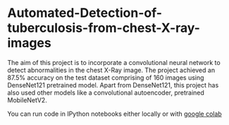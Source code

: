 # Automated-Detection-of-tuberculosis-from-chest-X-ray-images

The aim of this project is to incorporate a convolutional neural network to detect abnormalities in the chest X-Ray image. The project achieved an 87.5% accuracy on the test dataset comprising of 160 images using DenseNet121 pretrained model. Apart from DenseNet121, this project has also used other models like a convolutional autoencoder, pretrained MobileNetV2.


You can run code in IPython notebooks either locally or with [google colab](https://colab.research.google.com/)
